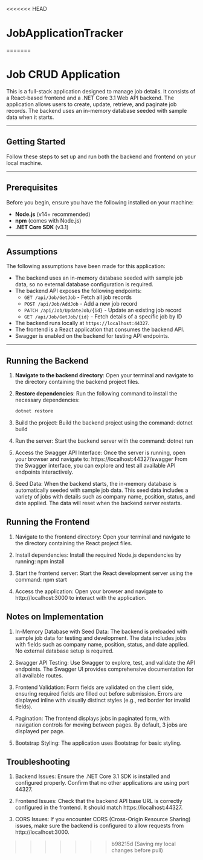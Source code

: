 <<<<<<< HEAD
# JobApplicationTracker
=======
# Job CRUD Application

This is a full-stack application designed to manage job details. It consists of a React-based frontend and a .NET Core 3.1 Web API backend. The application allows users to create, update, retrieve, and paginate job records. The backend uses an in-memory database seeded with sample data when it starts.

---

## Getting Started

Follow these steps to set up and run both the backend and frontend on your local machine.

---

## Prerequisites

Before you begin, ensure you have the following installed on your machine:
- **Node.js** (v14+ recommended)
- **npm** (comes with Node.js)
- **.NET Core SDK** (v3.1)

---

## Assumptions

The following assumptions have been made for this application:
- The backend uses an in-memory database seeded with sample job data, so no external database configuration is required.
- The backend API exposes the following endpoints:
  - `GET /api/Job/GetJob` - Fetch all job records
  - `POST /api/Job/AddJob` - Add a new job record
  - `PATCH /api/Job/UpdateJob/{id}` - Update an existing job record
  - `GET /api/Job/GetJob/{id}` - Fetch details of a specific job by ID
- The backend runs locally at `https://localhost:44327`.
- The frontend is a React application that consumes the backend API.
- Swagger is enabled on the backend for testing API endpoints.

---

## Running the Backend

1. **Navigate to the backend directory**:
   Open your terminal and navigate to the directory containing the backend project files.

2. **Restore dependencies**:
   Run the following command to install the necessary dependencies:
   ```bash
   dotnet restore

3. Build the project: Build the backend project using the command:
   dotnet build

4. Run the server: Start the backend server with the command:
   dotnet run

5. Access the Swagger API Interface: Once the server is running, open your browser and navigate to:
   https://localhost:44327/swagger
   From the Swagger interface, you can explore and test all available API endpoints interactively.

6. Seed Data:
   When the backend starts, the in-memory database is automatically seeded with sample job data.
   This seed data includes a variety of jobs with details such as company name, position, status, and date applied.
   The data will reset when the backend server restarts.

## Running the Frontend

1. Navigate to the frontend directory: Open your terminal and navigate to the directory containing the React project files.

2. Install dependencies: Install the required Node.js dependencies by running:
   npm install

3. Start the frontend server: Start the React development server using the command:
   npm start

4. Access the application: Open your browser and navigate to http://localhost:3000 to interact with the application.

## Notes on Implementation

1. In-Memory Database with Seed Data:
   The backend is preloaded with sample job data for testing and development.
   The data includes jobs with fields such as company name, position, status, and date applied.
   No external database setup is required.

2. Swagger API Testing:
   Use Swagger to explore, test, and validate the API endpoints.
   The Swagger UI provides comprehensive documentation for all available routes.

3. Frontend Validation:
   Form fields are validated on the client side, ensuring required fields are filled out before submission.
   Errors are displayed inline with visually distinct styles (e.g., red border for invalid fields).

4. Pagination:
   The frontend displays jobs in paginated form, with navigation controls for moving between pages.
   By default, 3 jobs are displayed per page.

5. Bootstrap Styling:
   The application uses Bootstrap for basic styling.

## Troubleshooting

1. Backend Issues:
   Ensure the .NET Core 3.1 SDK is installed and configured properly.
   Confirm that no other applications are using port 44327.

2. Frontend Issues:
   Check that the backend API base URL is correctly configured in the frontend. It should match https://localhost:44327.

3. CORS Issues:
   If you encounter CORS (Cross-Origin Resource Sharing) issues, make sure the backend is configured to allow requests from http://localhost:3000.
>>>>>>> b98215d (Saving my local changes before pull)
